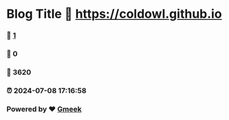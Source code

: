 # Blog Title :link: https://coldowl.github.io 
### :page_facing_up: [1](https://coldowl.github.io/tag.html) 
### :speech_balloon: 0 
### :hibiscus: 3620 
### :alarm_clock: 2024-07-08 17:16:58 
### Powered by :heart: [Gmeek](https://github.com/Meekdai/Gmeek)
